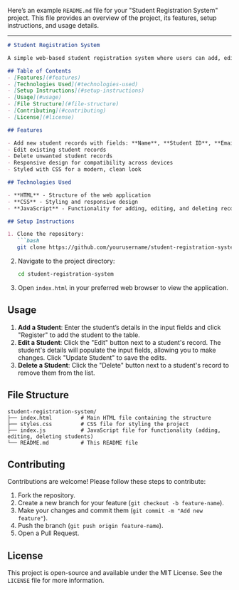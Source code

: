 Here’s an example `README.md` file for your "Student Registration System" project. This file provides an overview of the project, its features, setup instructions, and usage details.

---

```markdown
# Student Registration System

A simple web-based student registration system where users can add, edit, and delete student details. This project uses HTML, CSS, and JavaScript to manage a list of students and their information.

## Table of Contents
- [Features](#features)
- [Technologies Used](#technologies-used)
- [Setup Instructions](#setup-instructions)
- [Usage](#usage)
- [File Structure](#file-structure)
- [Contributing](#contributing)
- [License](#license)

## Features

- Add new student records with fields: **Name**, **Student ID**, **Email ID**, and **Contact Number**
- Edit existing student records
- Delete unwanted student records
- Responsive design for compatibility across devices
- Styled with CSS for a modern, clean look

## Technologies Used

- **HTML** - Structure of the web application
- **CSS** - Styling and responsive design
- **JavaScript** - Functionality for adding, editing, and deleting records dynamically

## Setup Instructions

1. Clone the repository:
   ```bash
   git clone https://github.com/yourusername/student-registration-system.git
   ```
2. Navigate to the project directory:
   ```bash
   cd student-registration-system
   ```
3. Open `index.html` in your preferred web browser to view the application.

## Usage

1. **Add a Student**: Enter the student’s details in the input fields and click "Register" to add the student to the table.
2. **Edit a Student**: Click the "Edit" button next to a student's record. The student's details will populate the input fields, allowing you to make changes. Click "Update Student" to save the edits.
3. **Delete a Student**: Click the "Delete" button next to a student's record to remove them from the list.

## File Structure

```plaintext
student-registration-system/
├── index.html         # Main HTML file containing the structure
├── styles.css         # CSS file for styling the project
├── index.js           # JavaScript file for functionality (adding, editing, deleting students)
└── README.md          # This README file
```

## Contributing

Contributions are welcome! Please follow these steps to contribute:

1. Fork the repository.
2. Create a new branch for your feature (`git checkout -b feature-name`).
3. Make your changes and commit them (`git commit -m "Add new feature"`).
4. Push the branch (`git push origin feature-name`).
5. Open a Pull Request.

## License

This project is open-source and available under the MIT License. See the `LICENSE` file for more information.
```

